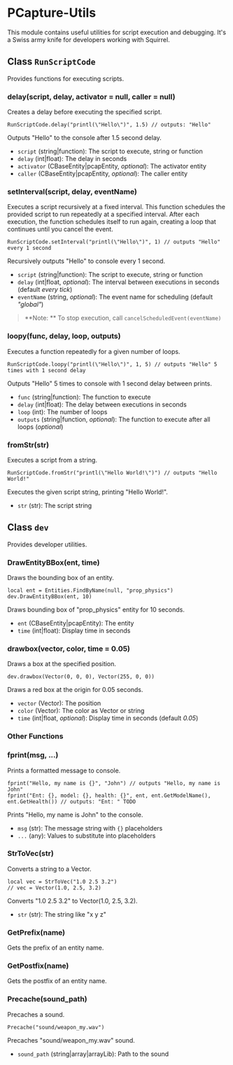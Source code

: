 # PCapture-Utils 

This module contains useful utilities for script execution and debugging. It's a Swiss army knife for developers working with Squirrel.

## Class `RunScriptCode`

Provides functions for executing scripts.

### delay(script, delay, activator = null, caller = null) 

Creates a delay before executing the specified script.

```
RunScriptCode.delay("printl(\"Hello\")", 1.5) // outputs: "Hello"
```

Outputs "Hello" to the console after 1.5 second delay.

- `script` (string|function): The script to execute, string or function  
- `delay` (int|float): The delay in seconds
- `activator` (CBaseEntity|pcapEntity, *optional*): The activator entity
- `caller` (CBaseEntity|pcapEntity, *optional*): The caller entity


### setInterval(script, delay, eventName)

Executes a script recursively at a fixed interval.
This function schedules the provided script to run repeatedly at a specified interval. After each execution, the function schedules itself to run again, creating a loop that continues until you cancel the event.

```
RunScriptCode.setInterval("printl(\"Hello\")", 1) // outputs "Hello" every 1 second
``` 

Recursively outputs "Hello" to console every 1 second.

- `script` (string|function): The script to execute, string or function
- `delay` (int|float, *optional*): The interval between executions in seconds (default *every tick*)
- `eventName` (string, *optional*): The event name for scheduling (default *"global"*)

> **Note: **
> To stop execution, call `cancelScheduledEvent(eventName)`


### loopy(func, delay, loop, outputs)

Executes a function repeatedly for a given number of loops. 

```
RunScriptCode.loopy("printl(\"Hello\")", 1, 5) // outputs "Hello" 5 times with 1 second delay
```

Outputs "Hello" 5 times to console with 1 second delay between prints.

- `func` (string|function): The function to execute
- `delay` (int|float): The delay between executions in seconds
- `loop` (int): The number of loops  
- `outputs` (string|function, *optional*): The function to execute after all loops (*optional*)

### fromStr(str) 

Executes a script from a string.

```
RunScriptCode.fromStr("printl(\"Hello World!\")") // outputs "Hello World!"
``` 

Executes the given script string, printing "Hello World!".

- `str` (str): The script string

## Class `dev`

Provides developer utilities. 

### DrawEntityBBox(ent, time)

Draws the bounding box of an entity. 

```
local ent = Entities.FindByName(null, "prop_physics")
dev.DrawEntityBBox(ent, 10)
```

Draws bounding box of "prop_physics" entity for 10 seconds.

- `ent` (CBaseEntity|pcapEntity): The entity
- `time` (int|float): Display time in seconds


### drawbox(vector, color, time = 0.05) 

Draws a box at the specified position.

```
dev.drawbox(Vector(0, 0, 0), Vector(255, 0, 0))  
```

Draws a red box at the origin for 0.05 seconds.

- `vector` (Vector): The position
- `color` (Vector): The color as Vector or string 
- `time` (int|float, *optional*): Display time in seconds (default *0.05*)

### Other Functions 

### fprint(msg, ...)

Prints a formatted message to console.

```
fprint("Hello, my name is {}", "John") // outputs "Hello, my name is John"
fprint("Ent: {}, model: {}, health: {}", ent, ent.GetModelName(), ent.GetHealth()) // outputs: "Ent: " TODO
```

Prints "Hello, my name is John" to the console.

- `msg` (str): The message string with `{}` placeholders
- `...` (any): Values to substitute into placeholders


### StrToVec(str) 

Converts a string to a Vector. 

```
local vec = StrToVec("1.0 2.5 3.2") 
// vec = Vector(1.0, 2.5, 3.2) 
```

Converts "1.0 2.5 3.2" to Vector(1.0, 2.5, 3.2).

- `str` (str): The string like "x y z"

### GetPrefix(name)

Gets the prefix of an entity name.

### GetPostfix(name)  

Gets the postfix of an entity name.

### Precache(sound_path)

Precaches a sound.

```
Precache("sound/weapon_my.wav")
``` 

Precaches "sound/weapon_my.wav" sound.

- `sound_path` (string|array|arrayLib): Path to the sound
